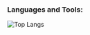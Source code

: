 



### Languages and Tools:
![Top Langs](https://github-readme-stats.vercel.app/api/top-langs/?username=yehokhananlima&langs_count=8&theme=radical)




 
